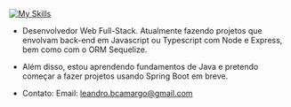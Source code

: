 [![My Skills](https://skillicons.dev/icons?i=js,ts,nodejs,express,sequelize,mysql,html,css)](https://skillicons.dev)

- Desenvolvedor Web Full-Stack. Atualmente fazendo projetos que envolvam back-end em Javascript ou Typescript com Node e Express, bem como com o ORM Sequelize.
  
- Além disso, estou aprendendo fundamentos de Java e pretendo começar a fazer projetos usando Spring Boot em breve.

- Contato: Email: leandro.bcamargo@gmail.com
  
<!--
**leandro-bcamargo/leandro-bcamargo** is a ✨ _special_ ✨ repository because its `README.md` (this file) appears on your GitHub profile.

Here are some ideas to get you started:

- 🔭 I’m currently working on ...
- 🌱 I’m currently learning ...
- 👯 I’m looking to collaborate on ...
- 🤔 I’m looking for help with ...
- 💬 Ask me about ...
- 📫 How to reach me: ...
- 😄 Pronouns: ...
- ⚡ Fun fact: ...
-->
